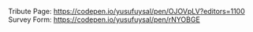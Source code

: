 Tribute Page:  https://codepen.io/yusufuysal/pen/OJOVpLV?editors=1100
Survey Form:   https://codepen.io/yusufuysal/pen/rNYOBGE
